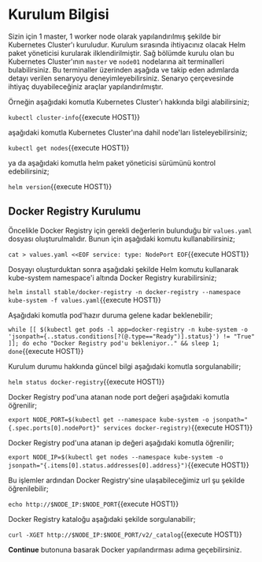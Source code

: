 # Kurulum Bilgisi

Sizin için 1 master, 1 worker node olarak yapılandırılmış şekilde bir Kubernetes Cluster'ı kuruludur. Kurulum sırasında ihtiyacınız olacak Helm paket yöneticisi kurularak ilklendirilmiştir. Sağ bölümde kurulu olan bu Kubernetes Cluster'ının `master` ve `node01` nodelarına ait terminalleri bulabilirsiniz. Bu terminaller üzerinden aşağıda ve takip eden adımlarda detayı verilen senaryoyu deneyimleyebilirsiniz. Senaryo çerçevesinde ihtiyaç duyabileceğiniz araçlar yapılandırılmıştır.

Örneğin aşağıdaki komutla Kubernetes Cluster'ı hakkında bilgi alabilirsiniz;

`kubectl cluster-info`{{execute HOST1}}

aşağıdaki komutla Kubernetes Cluster'ına dahil node'ları listeleyebilirsiniz;

`kubectl get nodes`{{execute HOST1}}

ya da aşağıdaki komutla helm paket yöneticisi sürümünü kontrol edebilirsiniz;

`helm version`{{execute HOST1}}

## Docker Registry Kurulumu

Öncelikle Docker Registry için gerekli değerlerin bulunduğu bir `values.yaml` dosyası oluşturulmalıdır. Bunun için aşağıdaki komutu kullanabilirsiniz;

`cat > values.yaml <<EOF
service:
       type: NodePort
EOF`{{execute HOST1}}

Dosyayı oluşturduktan sonra aşağıdaki şekilde Helm komutu kullanarak kube-system namespace'i altında Docker Registry kurabilirsiniz;

`helm install stable/docker-registry -n docker-registry --namespace kube-system -f values.yaml`{{execute HOST1}}

Aşağıdaki komutla pod'hazır duruma gelene kadar beklenebilir;

`while [[ $(kubectl get pods -l app=docker-registry -n kube-system -o 'jsonpath={..status.conditions[?(@.type=="Ready")].status}') != "True" ]]; do echo "Docker Registry pod'u bekleniyor.." && sleep 1; done`{{execute HOST1}}

Kurulum durumu hakkında güncel bilgi aşağıdaki komutla sorgulanabilir;

`helm status docker-registry`{{execute HOST1}}

Docker Registry pod'una atanan node port değeri aşağıdaki komutla öğrenilir;

`export NODE_PORT=$(kubectl get --namespace kube-system -o jsonpath="{.spec.ports[0].nodePort}" services docker-registry)`{{execute HOST1}}

Docker Registry pod'una atanan ip değeri aşağıdaki komutla öğrenilir;

`export NODE_IP=$(kubectl get nodes --namespace kube-system -o jsonpath="{.items[0].status.addresses[0].address}")`{{execute HOST1}}

Bu işlemler ardından Docker Registry'sine ulaşabileceğimiz url şu şekilde öğrenilebilir;

`echo http://$NODE_IP:$NODE_PORT`{{execute HOST1}}

Docker Registry kataloğu aşağıdaki şekilde sorgulanabilir;

`curl -XGET http://$NODE_IP:$NODE_PORT/v2/_catalog`{{execute HOST1}}

**Continue** butonuna basarak Docker yapılandırması adıma geçebilirsiniz.
